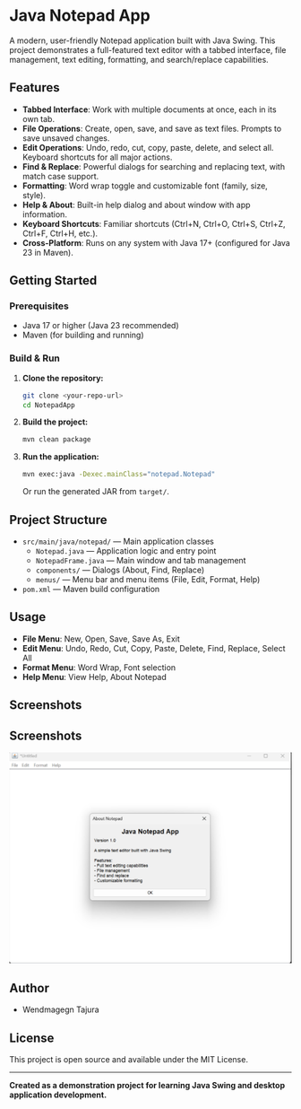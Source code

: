 # Java Notepad App

A modern, user-friendly Notepad application built with Java Swing. This project demonstrates a full-featured text editor with a tabbed interface, file management, text editing, formatting, and search/replace capabilities.

## Features

- **Tabbed Interface**: Work with multiple documents at once, each in its own tab.
- **File Operations**: Create, open, save, and save as text files. Prompts to save unsaved changes.
- **Edit Operations**: Undo, redo, cut, copy, paste, delete, and select all. Keyboard shortcuts for all major actions.
- **Find & Replace**: Powerful dialogs for searching and replacing text, with match case support.
- **Formatting**: Word wrap toggle and customizable font (family, size, style).
- **Help & About**: Built-in help dialog and about window with app information.
- **Keyboard Shortcuts**: Familiar shortcuts (Ctrl+N, Ctrl+O, Ctrl+S, Ctrl+Z, Ctrl+F, Ctrl+H, etc.).
- **Cross-Platform**: Runs on any system with Java 17+ (configured for Java 23 in Maven).

## Getting Started

### Prerequisites

- Java 17 or higher (Java 23 recommended)
- Maven (for building and running)

### Build & Run

1. **Clone the repository:**
   ```sh
   git clone <your-repo-url>
   cd NotepadApp
   ```
2. **Build the project:**
   ```sh
   mvn clean package
   ```
3. **Run the application:**
   ```sh
   mvn exec:java -Dexec.mainClass="notepad.Notepad"
   ```
   Or run the generated JAR from `target/`.

## Project Structure

- `src/main/java/notepad/` — Main application classes
  - `Notepad.java` — Application logic and entry point
  - `NotepadFrame.java` — Main window and tab management
  - `components/` — Dialogs (About, Find, Replace)
  - `menus/` — Menu bar and menu items (File, Edit, Format, Help)
- `pom.xml` — Maven build configuration

## Usage

- **File Menu**: New, Open, Save, Save As, Exit
- **Edit Menu**: Undo, Redo, Cut, Copy, Paste, Delete, Find, Replace, Select All
- **Format Menu**: Word Wrap, Font selection
- **Help Menu**: View Help, About Notepad

## Screenshots

## Screenshots

![Screenshot](src/main/resources/screenshot.png)

## Author

- Wendmagegn Tajura

## License

This project is open source and available under the MIT License.

---

**Created as a demonstration project for learning Java Swing and desktop application development.**
